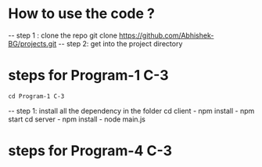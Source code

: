 # How to use the code ?
-- step 1 : clone the repo 
    git clone https://github.com/Abhishek-BG/projects.git
-- step 2: get into the project directory
# steps for Program-1 C-3 
    cd Program-1 C-3
-- step 1: install all the dependency in the folder 
    cd client 
    - npm install 
    -  npm start
    cd server
    - npm install
    - node main.js

# steps for Program-4 C-3 